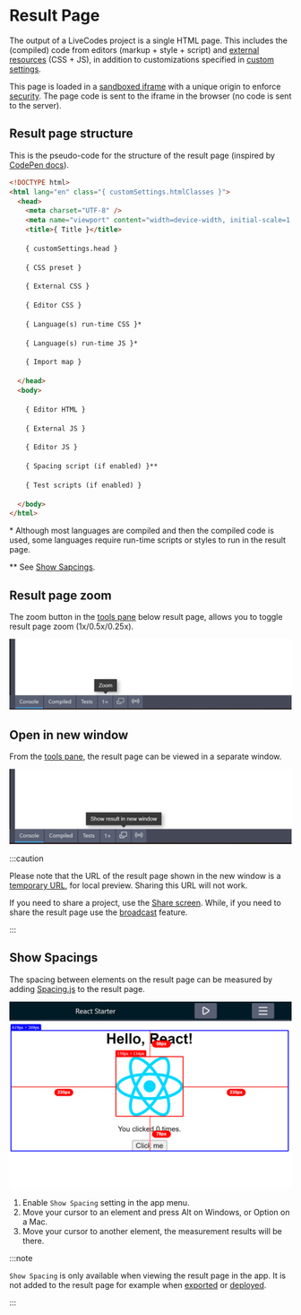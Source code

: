 # Result Page

The output of a LiveCodes project is a single HTML page. This includes the (compiled) code from editors (markup + style + script) and [external resources](./external-resources.md) (CSS + JS), in addition to customizations specified in [custom settings](../advanced/custom-settings.md).

This page is loaded in a [sandboxed iframe](https://www.html5rocks.com/en/tutorials/security/sandboxed-iframes/) with a unique origin to enforce [security](./security.md). The page code is sent to the iframe in the browser (no code is sent to the server).

## Result page structure

This is the pseudo-code for the structure of the result page (inspired by [CodePen docs](https://blog.codepen.io/documentation/preview-template/)).

<!-- prettier-ignore -->
```html
<!DOCTYPE html>
<html lang="en" class="{ customSettings.htmlClasses }">
  <head>
    <meta charset="UTF-8" />
    <meta name="viewport" content="width=device-width, initial-scale=1.0" />
    <title>{ Title }</title>

    { customSettings.head }

    { CSS preset }

    { External CSS }

    { Editor CSS }

    { Language(s) run-time CSS }*

    { Language(s) run-time JS }*

    { Import map }

  </head>
  <body>

    { Editor HTML }
    
    { External JS }

    { Editor JS }

    { Spacing script (if enabled) }**

    { Test scripts (if enabled) }

  </body>
</html>
```

\* Although most languages are compiled and then the compiled code is used, some languages require run-time scripts or styles to run in the result page.

\*\* See [Show Sapcings](#show-spacings).

## Result page zoom

The zoom button in the [tools pane](./tools-pane.md) below result page, allows you to toggle result page zoom (1x/0.5x/0.25x).

![Result page zoom](../../static/img/screenshots/result-zoom.jpg)

## Open in new window

From the [tools pane](./tools-pane.md), the result page can be viewed in a separate window.

![Open in new window](../../static/img/screenshots/result-new-window.jpg)

:::caution

Please note that the URL of the result page shown in the new window is a [temporary URL](https://developer.mozilla.org/en-US/docs/Web/API/URL/createObjectURL#parameters), for local preview. Sharing this URL will not work.

If you need to share a project, use the [Share screen](./share). While, if you need to share the result page use the [broadcast](./broadcast.md) feature.

:::

## Show Spacings

The spacing between elements on the result page can be measured by adding [Spacing.js](https://spacingjs.com/) to the result page.

![Show Spacings](../../static/img/screenshots/spacings.jpg)

1. Enable `Show Spacing` setting in the app menu.
2. Move your cursor to an element and press Alt on Windows, or Option on a Mac.
3. Move your cursor to another element, the measurement results will be there.

:::note

`Show Spacing` is only available when viewing the result page in the app. It is not added to the result page for example when [exported](./export.md) or [deployed](./deploy.md).

:::

